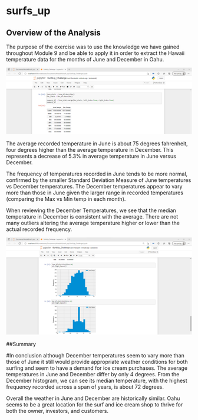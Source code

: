 # surfs_up

## Overview of the Analysis

The purpose of the exercise was to use the knowledge we have gained throughout Module 9 and be able to apply it in order to extract the Hawaii temperature data for the months of June and December in Oahu. 


![Screenshot](Summary.png)

The average recorded temperature in June is about 75 degrees fahrenheit, four degrees higher than the average temperature in December.
This represents a decrease of 5.3% in average temperature in June versus December.

The frequency of temperatures recorded in June tends to be more normal, confirmed by the smaller Standard Deviation Measure of June temperatures vs December temperatures.
The December temperatures appear to vary more than those in June given the larger range in recorded temperatures (comparing the Max vs Min temp in each month).

When reviewing the December Temperatures, we see that the median temperature in December is consistent with the average. There are not many outliers altering the average temperature higher or lower than the actual recorded frequency.

![Screenshot](graph.png)

##Summary

#In conclusion although December temperatures seem to vary more than those of June it still would provide appropriate weather conditions for both surfing and seem to have a demand for ice cream purchases. 
The average temperatures in June and December differ by only 4 degrees. From the December histogram, we can see its median temperature, with the highest frequency recorded across a span of years, is about 72 degrees.

Overall the weather in June and December are historically similar. Oahu seems to be a great location for the surf and ice cream shop to thrive for both the owner, investors, and customers. 

